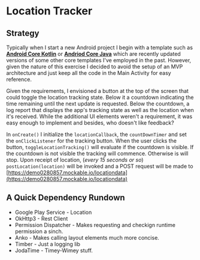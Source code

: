 # Location Tracker
## Strategy
Typically when I start a new Android project I begin with a template such as 
[**Android Core Kotlin**](https://github.com/neorix11/android-core-kotlin) or [**Andriod Core Java**](https://github.com/neorix11/android-core-java) which are recently updated versions of some other core templates I've employed in the past.
However, given the nature of this exercise I decided to avoid the setup of an MVP architecture and just keep all the code in the Main Activity for easy reference.

Given the requirements, I envisioned a button at the top of the screen that could toggle the location tracking state. Below it a countdown indicating the time remaining until the next update is requested. Below the countdown, a
log report that displays the app's tracking state as well as the location when it's received. While the additional UI elements weren't a requirement, it was easy enough to implement and besides, who doesn't like feedback?

In `onCreate()` I initialize the `locationCallback`, the `countDownTimer` and set the `onClickListener` for the tracking button.
When the user clicks the button, `toggleLocationTracking()` will evaluate if the countdown is visible. If the countdown is not visible the tracking will commence. Otherwise is will stop.
Upon receipt of location, (*every 15 seconds or so*) `postLocation(location)` will be invoked and a POST request will be made to [https://demo0280857.mockable.io/locationdata](https://demo0280857.mockable.io/locationdata)

## A Quick Dependency Rundown
 * Google Play Service - Location
 * OkHttp3 - Rest Client
 * Permission Dispatcher - Makes requesting and checkign runtime permission a sinch.
 * Anko - Makes calling layout elements much more concise. 
 * Timber - Just a logging lib
 * JodaTime - Timey-Wimey stuff. 
